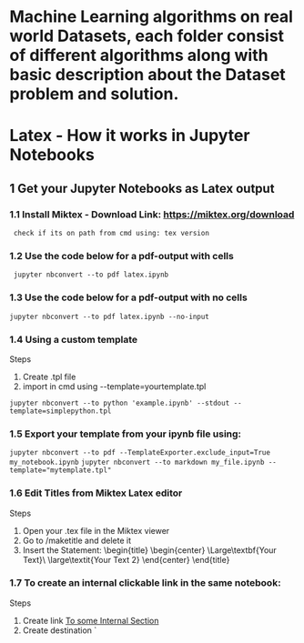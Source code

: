 # Machine Learning algorithms on real world Datasets, each folder consist of different algorithms along with basic description about the Dataset problem and solution.

# Latex - How it works in Jupyter Notebooks
## 1 Get your Jupyter Notebooks as Latex output
### 1.1 Install Miktex - Download Link: https://miktex.org/download
     check if its on path from cmd using: tex version

### 1.2 Use the code below for a pdf-output with cells
     jupyter nbconvert --to pdf latex.ipynb

### 1.3 Use the code below for a pdf-output with no cells
    jupyter nbconvert --to pdf latex.ipynb --no-input

### 1.4 Using a custom template
Steps
  1. Create .tpl file
  2. import in cmd using --template=yourtemplate.tpl
  
  `jupyter nbconvert --to python 'example.ipynb' --stdout --template=simplepython.tpl`

### 1.5 Export your template from your ipynb file using:
  
  `jupyter nbconvert --to pdf --TemplateExporter.exclude_input=True my_notebook.ipynb`
  `jupyter nbconvert --to markdown my_file.ipynb --template="mytemplate.tpl"`

### 1.6 Edit Titles from Miktex Latex editor
Steps
  1. Open your .tex file in the Miktex viewer
  2. Go to /maketitle and delete it
  3. Insert the Statement:
  \begin{title} \begin{center} \Large\textbf{Your Text}\\
  \large\textit{Your Text 2} \end{center} \end{title}

### 1.7 To create an internal clickable link in the same notebook:
Steps
  1. Create link [To some Internal Section](#section_id)
  2. Create destination <a id='section_id'></a>`

